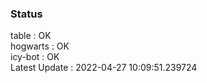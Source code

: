 ### Status


table : OK  
hogwarts : OK  
icy-bot : OK  
Latest Update : 2022-04-27 10:09:51.239724
